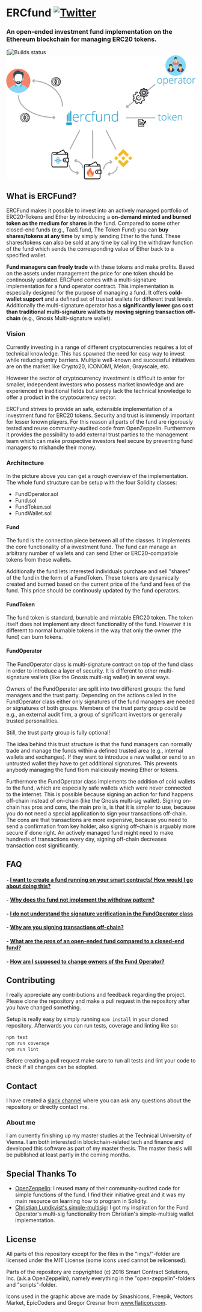 # ERCfund [![Twitter](https://img.shields.io/twitter/url/https/github.com/ScJa/ercfund.svg?style=social)](https://twitter.com/intent/tweet?text=Check%20out%20ERCFund:%20An%20open-ended%20investment%20fund%20directly%20on%20the%20blockchain:&url=https%3A%2F%2Fgithub.com%2FScJa%2Fercfund)

### An open-ended investment fund implementation on the Ethereum blockchain for managing ERC20 tokens.
[![Builds status](https://travis-ci.com/ScJa/ercfund.svg?token=KZKkxysNE4YByhASgwf8&branch=master)
![Fund architecture](./imgs/ercfund.png)

## What is ERCFund?
ERCFund makes it possible to invest into an actively managed portfolio of ERC20-Tokens and Ether by introducing a **on-demand minted and burned token as the medium for shares** in the fund. 
Compared to some other closed-end funds (e.g., TaaS.fund, The Token Fund) you can **buy shares/tokens at any time** by simply sending Ether to the fund.
These shares/tokens can also be sold at any time by calling the withdraw function of the fund which sends the corresponding value of Ether back to a specified wallet.

**Fund managers can freely trade** with these tokens and make profits. Based on the assets under management the price for one token should be continously updated.
ERCFund comes with a  multi-signature implementation for a fund operator contract. This implementation is especially designed for the purpose of managing a fund. 
It offers **cold-wallet support** and a defined set of trusted wallets for different trust levels.
Additionally the multi-signature operator has a **significantly lower gas cost than traditional multi-signature wallets by moving signing transaction off-chain** (e.g., Gnosis Multi-signature wallet).

### Vision
Currently investing in a range of different cryptocurrencies requires a lot of technical knowledge. This has spawned the need for easy way to invest while reducing entry barriers. Multiple well-known and successful initiatives are on the market like Crypto20, ICONOMI, Melon, Grayscale, etc. 

However the sector of cryptocurrency investment is difficult to enter for smaller, independent investors who possess market knowledge and are experienced in traditional fields but simply lack the technical knowledge to offer a product in the cryptocurrency sector.

ERCFund strives to provide an safe, extensible implementation of a investment fund for ERC20 tokens. Security and trust is immensly important for lesser known players. For this reason all parts of the fund are rigorously tested and reuse community-audited code from OpenZeppelin. Furthermore it provides the possibility to add external trust parties to the management team which can make prospective investors feel secure by preventing fund managers to mishandle their money.

### Architecture 


In the picture above you can get a rough overview of the implementation. The whole fund structure can be setup with the four Solidity classes:

- FundOperator.sol
- Fund.sol
- FundToken.sol
- FundWallet.sol

#### Fund
The fund is the connection piece between all of the classes. It implements the core functionality of a investment fund. The fund can manage an arbitrary number of wallets and can send Ether or ERC20-compatible tokens from these wallets.

Additionally the fund lets interested individuals purchase and sell "shares" of the fund in the form of a FundToken. These tokens are dynamically created and burned based on the current price of the fund and fees of the fund. This price should be continously updated by the fund operators.

#### FundToken
The fund token is standard, burnable and mintable ERC20 token. The token itself does not implement any direct functionality of the fund. However it is different to normal burnable tokens in the way that only the owner (the fund) can burn tokens.

#### FundOperator
The FundOperator class is multi-signature contract on top of the fund class in order to introduce a layer of security. It is different to other multi-signature wallets (like the Gnosis multi-sig wallet) in several ways.

Owners of the FundOperator are split into two different groups: the fund managers and the trust party. Depending on the actions called in the FundOperator class either only signatures of the fund managers are needed or signatures of both groups. Members of the trust party group could be e.g., an external audit firm, a group of significant investors or generally trusted personalities. 

Still, the trust party group is fully optional!

The idea behind this trust structure is that the fund managers can normally trade and manage the funds within a defined trusted area (e.g., internal wallets and exchanges). If they want to introduce a new wallet or send to an untrusted wallet they have to get additional signatures. This prevents anybody managing the fund from maliciously moving Ether or tokens.

Furthermore the FundOperator class implements the addition of cold wallets to the fund, which are especially safe wallets which were never connected to the internet.
This is possible because signing an action for fund happens off-chain instead of on-chain (like the Gnosis multi-sig wallet). 
Signing on-chain has pros and cons, the main pro is, is that it is simpler to use, because you do not need a special application to sign your transactions off-chain. 
The cons are that transactions are more expensive, because you need to send a confirmation from key holder, also signing off-chain is arguably more secure if done right.
An actively managed fund might need to make hundreds of transactions every day, signing off-chain decreases transaction cost significantly.

## FAQ

#### - [I want to create a fund running on your smart contracts! How would I go about doing this?](FAQ.md#i-want-to-create-a-fund-running-on-your-smart-contracts-how-would-i-go-about-doing-this)
#### - [Why does the fund not implement the withdraw pattern?](FAQ.md#why-does-the-fund-not-implement-the-withdraw-pattern)
#### - [I do not understand the signature verification in the FundOperator class](FAQ.md#i-do-not-understand-the-signature-verification-in-the-fundoperator-class)
#### - [Why are you signing transactions off-chain?](FAQ.md#why-are-you-signing-transactions-off-chain)
#### - [What are the pros of an open-ended fund compared to a closed-end fund?](FAQ.md#what-are-the-pros-of-an-open-ended-fund-compared-to-a-closed-end-fund)
#### - [How am I supposed to change owners of the Fund Operator?](FAQ.md#how-am-i-supposed-to-change-owners-of-the-fund-operator)

## Contributing

I really appreciate any contributions and feedback regarding the project. Please clone the repository and make a pull request in the repository after you have changed something.

Setup is really easy by simply running `npm install` in your cloned repository.
Afterwards you can run tests, coverage and linting like so:

```
npm test
npm run coverage
npm run lint
```

Before creating a pull request make sure to run all tests and lint your code to check if all changes can be adopted.

## Contact

I have created a [slack channel](https://join.slack.com/t/ercfund/shared_invite/enQtMzQxNDA3ODY5NDA5LTRhYTc2OWM2NWNmMTc2MTAzZjgwMWU2ZDBiN2M2OTNlNDg2OTI0YTQzYTIyN2QyMmE5YTFlNTk1MWJkZmM2NGE) where you can ask any questions about the repository or directly contact me.

### About me

I am currently finishing up my master studies at the Technical University of Vienna. I am both interested in blockchain-related tech and finance and developed this software as part of my master thesis.
The master thesis will be published at least partly in the coming months.

## Special Thanks To

 - [OpenZeppelin](https://github.com/OpenZeppelin/zeppelin-solidity): I reused many of their community-audited code for simple functions of the fund. I find their initiative great and it was my main resource on learning how to program in Solidity.
 - [Christian Lundkvist's simple-multisig](https://github.com/christianlundkvist/simple-multisig): I got my inspiration for the Fund Operator's multi-sig functionality from Christian's simple-multisig wallet implementation. 

## License

All parts of this repository except for the files in the "imgs/"-folder are licensed under the MIT License (some icons used cannot be relicensed).

Parts of the repository are copyrighted (c) 2016 Smart Contract Solutions, Inc. (a.k.a OpenZeppelin), namely everything in the "open-zeppelin"-folders and "scripts"-folder.

Icons used in the graphic above are made by Smashicons, Freepik, Vectors Market, EpicCoders and Gregor Cresnar from www.flaticon.com.






























